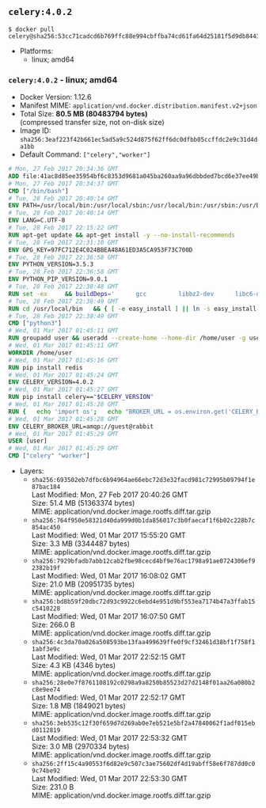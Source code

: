 ## `celery:4.0.2`

```console
$ docker pull celery@sha256:53cc71cadcd6b769ffc88e994cbffba74cd61fa64d25181f5d9db8443b2e289a
```

-	Platforms:
	-	linux; amd64

### `celery:4.0.2` - linux; amd64

-	Docker Version: 1.12.6
-	Manifest MIME: `application/vnd.docker.distribution.manifest.v2+json`
-	Total Size: **80.5 MB (80483794 bytes)**  
	(compressed transfer size, not on-disk size)
-	Image ID: `sha256:3eaf223f42b661ec5ad5a9c524d875f62ff6dc0dfbb05ccffdc2e9c31d4da1bb`
-	Default Command: `["celery","worker"]`

```dockerfile
# Mon, 27 Feb 2017 20:34:36 GMT
ADD file:41ac8d85ee35954bf6c8353d9681a045ba260aa9a96dbbded7bcd6e37ee49bea in / 
# Mon, 27 Feb 2017 20:34:37 GMT
CMD ["/bin/bash"]
# Tue, 28 Feb 2017 20:40:14 GMT
ENV PATH=/usr/local/bin:/usr/local/sbin:/usr/local/bin:/usr/sbin:/usr/bin:/sbin:/bin
# Tue, 28 Feb 2017 20:40:14 GMT
ENV LANG=C.UTF-8
# Tue, 28 Feb 2017 22:15:22 GMT
RUN apt-get update && apt-get install -y --no-install-recommends 		ca-certificates 		libgdbm3 		libsqlite3-0 		libssl1.0.0 	&& rm -rf /var/lib/apt/lists/*
# Tue, 28 Feb 2017 22:31:10 GMT
ENV GPG_KEY=97FC712E4C024BBEA48A61ED3A5CA953F73C700D
# Tue, 28 Feb 2017 22:36:58 GMT
ENV PYTHON_VERSION=3.5.3
# Tue, 28 Feb 2017 22:36:58 GMT
ENV PYTHON_PIP_VERSION=9.0.1
# Tue, 28 Feb 2017 22:38:48 GMT
RUN set -ex 	&& buildDeps=' 		gcc 		libbz2-dev 		libc6-dev 		libgdbm-dev 		liblzma-dev 		libncurses-dev 		libreadline-dev 		libsqlite3-dev 		libssl-dev 		make 		tcl-dev 		tk-dev 		wget 		xz-utils 		zlib1g-dev 	' 	&& apt-get update && apt-get install -y $buildDeps --no-install-recommends && rm -rf /var/lib/apt/lists/* 		&& wget -O python.tar.xz "https://www.python.org/ftp/python/${PYTHON_VERSION%%[a-z]*}/Python-$PYTHON_VERSION.tar.xz" 	&& wget -O python.tar.xz.asc "https://www.python.org/ftp/python/${PYTHON_VERSION%%[a-z]*}/Python-$PYTHON_VERSION.tar.xz.asc" 	&& export GNUPGHOME="$(mktemp -d)" 	&& gpg --keyserver ha.pool.sks-keyservers.net --recv-keys "$GPG_KEY" 	&& gpg --batch --verify python.tar.xz.asc python.tar.xz 	&& rm -r "$GNUPGHOME" python.tar.xz.asc 	&& mkdir -p /usr/src/python 	&& tar -xJC /usr/src/python --strip-components=1 -f python.tar.xz 	&& rm python.tar.xz 		&& cd /usr/src/python 	&& ./configure 		--enable-loadable-sqlite-extensions 		--enable-shared 	&& make -j$(nproc) 	&& make install 	&& ldconfig 		&& if [ ! -e /usr/local/bin/pip3 ]; then : 		&& wget -O /tmp/get-pip.py 'https://bootstrap.pypa.io/get-pip.py' 		&& python3 /tmp/get-pip.py "pip==$PYTHON_PIP_VERSION" 		&& rm /tmp/get-pip.py 	; fi 	&& pip3 install --no-cache-dir --upgrade --force-reinstall "pip==$PYTHON_PIP_VERSION" 	&& [ "$(pip list |tac|tac| awk -F '[ ()]+' '$1 == "pip" { print $2; exit }')" = "$PYTHON_PIP_VERSION" ] 		&& find /usr/local -depth 		\( 			\( -type d -a -name test -o -name tests \) 			-o 			\( -type f -a -name '*.pyc' -o -name '*.pyo' \) 		\) -exec rm -rf '{}' + 	&& apt-get purge -y --auto-remove $buildDeps 	&& rm -rf /usr/src/python ~/.cache
# Tue, 28 Feb 2017 22:38:49 GMT
RUN cd /usr/local/bin 	&& { [ -e easy_install ] || ln -s easy_install-* easy_install; } 	&& ln -s idle3 idle 	&& ln -s pydoc3 pydoc 	&& ln -s python3 python 	&& ln -s python3-config python-config
# Tue, 28 Feb 2017 22:38:49 GMT
CMD ["python3"]
# Wed, 01 Mar 2017 01:45:11 GMT
RUN groupadd user && useradd --create-home --home-dir /home/user -g user user
# Wed, 01 Mar 2017 01:45:11 GMT
WORKDIR /home/user
# Wed, 01 Mar 2017 01:45:16 GMT
RUN pip install redis
# Wed, 01 Mar 2017 01:45:24 GMT
ENV CELERY_VERSION=4.0.2
# Wed, 01 Mar 2017 01:45:27 GMT
RUN pip install celery=="$CELERY_VERSION"
# Wed, 01 Mar 2017 01:45:28 GMT
RUN { 	echo 'import os'; 	echo "BROKER_URL = os.environ.get('CELERY_BROKER_URL', 'amqp://')"; } > celeryconfig.py
# Wed, 01 Mar 2017 01:45:28 GMT
ENV CELERY_BROKER_URL=amqp://guest@rabbit
# Wed, 01 Mar 2017 01:45:29 GMT
USER [user]
# Wed, 01 Mar 2017 01:45:29 GMT
CMD ["celery" "worker"]
```

-	Layers:
	-	`sha256:693502eb7dfbc6b94964ae66ebc72d3e32facd981c72995b09794f1e87bac184`  
		Last Modified: Mon, 27 Feb 2017 20:40:26 GMT  
		Size: 51.4 MB (51363374 bytes)  
		MIME: application/vnd.docker.image.rootfs.diff.tar.gzip
	-	`sha256:764f950e58321d40da999d0b1da856017c3b0faecaf1f6b02c228b7c854ac450`  
		Last Modified: Wed, 01 Mar 2017 15:55:20 GMT  
		Size: 3.3 MB (3344487 bytes)  
		MIME: application/vnd.docker.image.rootfs.diff.tar.gzip
	-	`sha256:7929bfadb7abb12cab2fbe98cecd4bf9e76ac1798a91ae0724306ef92382b19f`  
		Last Modified: Wed, 01 Mar 2017 16:08:02 GMT  
		Size: 21.0 MB (20951735 bytes)  
		MIME: application/vnd.docker.image.rootfs.diff.tar.gzip
	-	`sha256:bd8b59f20dbc72d93c9922c6ebd4e951d9bf553ea7174b47a3ffab15c5410228`  
		Last Modified: Wed, 01 Mar 2017 16:07:50 GMT  
		Size: 266.0 B  
		MIME: application/vnd.docker.image.rootfs.diff.tar.gzip
	-	`sha256:4c3da70a026a508593be13faa499639ffe0f9cf32461d38bf1f758f11abf3e9c`  
		Last Modified: Wed, 01 Mar 2017 22:52:15 GMT  
		Size: 4.3 KB (4346 bytes)  
		MIME: application/vnd.docker.image.rootfs.diff.tar.gzip
	-	`sha256:28e0e7f8761108192c0298a9a8250b85523d27d2148f01aa26a080b2c8e9ee74`  
		Last Modified: Wed, 01 Mar 2017 22:52:17 GMT  
		Size: 1.8 MB (1849021 bytes)  
		MIME: application/vnd.docker.image.rootfs.diff.tar.gzip
	-	`sha256:3eb535c12f30f659d7d269ab0e7eb521e5bf2a47840062f1adf815ebd0112819`  
		Last Modified: Wed, 01 Mar 2017 22:53:32 GMT  
		Size: 3.0 MB (2970334 bytes)  
		MIME: application/vnd.docker.image.rootfs.diff.tar.gzip
	-	`sha256:2ff15c4a90553f6d82e9c507c3ae75602df4d19abff58e6f787dd0c09c74be92`  
		Last Modified: Wed, 01 Mar 2017 22:53:30 GMT  
		Size: 231.0 B  
		MIME: application/vnd.docker.image.rootfs.diff.tar.gzip
